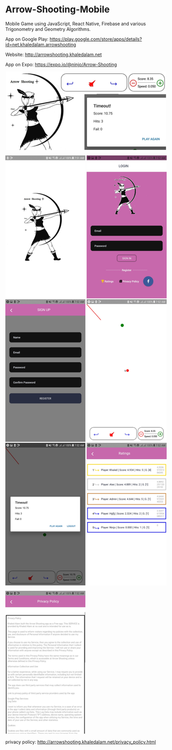 # Arrow-Shooting-Mobile

Mobile Game using JavaScript, React Native, Firebase and various Trigonometry and Geometry Algorithms.

App on Google Play: https://play.google.com/store/apps/details?id=net.khaledalam.arrowshooting

Website: http://arrowshooting.khaledalam.net

App on Expo: https://expo.io/@ninjo/Arrow-Shooting

<p align="center">
<img src="screenshots/Feature.jpg" width="500">


<img src="screenshots/0.jpg" width="250"> <img src="screenshots/1.jpg" width="250"> <img src="screenshots/2.jpg" width="250">
<img src="screenshots/5.jpg" width="250"> <img src="screenshots/6.jpg" width="250"> <img src="screenshots/3.jpg" width="250">

<img src="screenshots/4.jpg" width="250">
</p>

privacy policy: http://arrowshooting.khaledalam.net/privacy_policy.html
